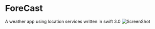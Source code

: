 # ForeCast
A weather app using location services written in swift 3.0
![ScreenShot](https://firebasestorage.googleapis.com/v0/b/coredev-instaclone-d74f6.appspot.com/o/Screen%20Shot%202016-12-29%20at%2009.50.11.png?alt=media&token=3a03f6d8-7e90-4a5f-8a0a-2b58f90e8a30)

